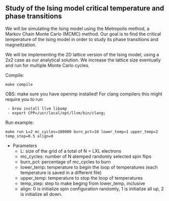 ## Study of the Ising model critical temperature and phase transitions

We will be simulating the Ising model using the Metropolis method, a Markov Chain Monte Carlo (MCMC) method. 
Our goal is to find the critical temperature of the Ising model in order to study its phase transitions and magneitzation.

We will be implementing the 2D lattice version of the Ising model, using a 2x2 case as our analytical solution. 
We increase the lattice size eventually and run for multiple Monte Carlo cycles.




Compile: 
```
make compile
```
OBS: make sure you have openmp installed! For clang compilers this might require you to run 
```
 - brew install llvm libomp
 - export CPP=/usr/local/opt/llvm/bin/clang;
```

Run example:
```
make run L=2 mc_cycles=100000 burn_pct=10 lower_temp=1 upper_temp=2 temp_step=0.5 align=0
```
- Parameters 
  - L: size of the grid of a total of N = LXL electrons
  - mc_cycles: number of N atemped randomly selected spin flips
  - burn_pct: percentage of mc_cycles to burn
  - lower_temp: temperature to begin the loop of temperatures (each temperature is saved in a different file)
  - upper_temp: temperature to stop the loop of temperatures
  - temp_step: step to make beging from lower_temp, inclusive
  - align: 0 is initialize spin configuration randomly, 1 is initialize all up, 2 is initialize all down.

